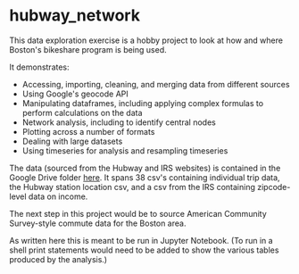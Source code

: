 # hubway_network

This data exploration exercise is a hobby project to look at how and where Boston's bikeshare program is being used.

It demonstrates:

- Accessing, importing, cleaning, and merging data from different sources
- Using Google's geocode API
- Manipulating dataframes, including applying complex formulas to perform calculations on the data
- Network analysis, including to identify central nodes
- Plotting across a number of formats
- Dealing with large datasets
- Using timeseries for analysis and resampling timeseries

The data (sourced from the Hubway and IRS websites) is contained in the Google Drive folder <a href="http://bit.ly/2G4s7Ht">here</a>. It spans 38 csv's containing individual trip data, the Hubway station location csv, and a csv from the IRS containing zipcode-level data on income.

The next step in this project would be to source American Community Survey-style commute data for the Boston area.

As written here this is meant to be run in Jupyter Notebook. (To run in a shell print statements would need to be added to show the various tables produced by the analysis.)
